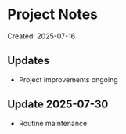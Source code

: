 # Project Notes

Created: 2025-07-16

## Updates
- Project improvements ongoing


## Update 2025-07-30
- Routine maintenance

